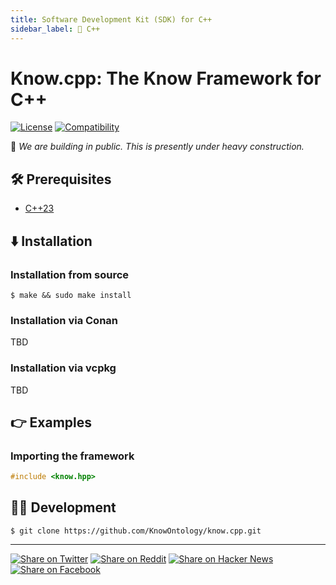 ```yaml
---
title: Software Development Kit (SDK) for C++
sidebar_label: 🚧 C++
---
```


# Know.cpp: The Know Framework for C++

[![License](https://img.shields.io/badge/license-Public%20Domain-blue.svg)](https://unlicense.org)
[![Compatibility](https://img.shields.io/badge/c%2B%2B23-blue)](https://cpp23.wiki)

🚧 _We are building in public. This is presently under heavy construction._

## 🛠️ Prerequisites

- [C++23](https://cpp23.wiki)

## ⬇️ Installation

### Installation from source

```console
$ make && sudo make install
```

### Installation via Conan

TBD

### Installation via vcpkg

TBD

## 👉 Examples

### Importing the framework

```c
#include <know.hpp>
```

## 👨‍💻 Development

```console
$ git clone https://github.com/KnowOntology/know.cpp.git
```

---

[![Share on Twitter](https://img.shields.io/badge/share%20on-twitter-03A9F4?logo=twitter)](https://twitter.com/share?url=https://github.com/KnowOntology/know.cpp&text=Know.cpp:%20The%20Know%20Framework%20for%20C%2B%2B)
[![Share on Reddit](https://img.shields.io/badge/share%20on-reddit-red?logo=reddit)](https://reddit.com/submit?url=https://github.com/KnowOntology/know.cpp&title=Know.cpp:%20The%20Know%20Framework%20for%20C%2B%2B)
[![Share on Hacker News](https://img.shields.io/badge/share%20on-hacker%20news-orange?logo=ycombinator)](https://news.ycombinator.com/submitlink?u=https://github.com/KnowOntology/know.cpp&t=Know.cpp:%20The%20Know%20Framework%20for%20C%2B%2B)
[![Share on Facebook](https://img.shields.io/badge/share%20on-facebook-1976D2?logo=facebook)](https://www.facebook.com/sharer/sharer.php?u=https://github.com/KnowOntology/know.cpp)
